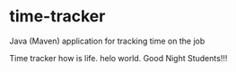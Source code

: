 # time-tracker
Java (Maven) application for tracking time on the job

Time tracker
how is life.
helo world.
Good Night Students!!!


